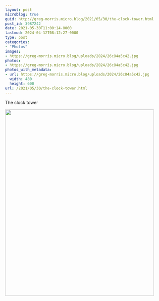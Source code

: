 ```yaml
---
layout: post
microblog: true
guid: http://greg-morris.micro.blog/2021/05/30/the-clock-tower.html
post_id: 3987242
date: 2021-05-30T11:00:14-0000
lastmod: 2024-04-12T08:12:27-0000
type: post
categories:
- "Photos"
images:
- https://greg-morris.micro.blog/uploads/2024/26c84a5c42.jpg
photos:
- https://greg-morris.micro.blog/uploads/2024/26c84a5c42.jpg
photos_with_metadata:
- url: https://greg-morris.micro.blog/uploads/2024/26c84a5c42.jpg
  width: 480
  height: 600
url: /2021/05/30/the-clock-tower.html
---
```


<p>The clock tower</p><p><img src="uploads/2024/26c84a5c42.jpg" alt="" width="480" height="600" /></p>
